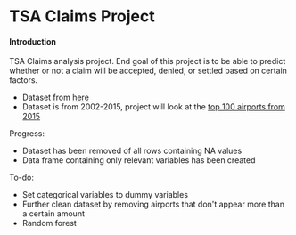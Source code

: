 # TSA Claims Project

#### Introduction
TSA Claims analysis project. End goal of this project is to be able to predict whether or not a claim will be accepted, denied, or settled based on certain factors.

- Dataset from [here](https://www.kaggle.com/sreejay222/tsa-claim/data)
- Dataset is from 2002-2015, project will look at the [top 100 airports from 2015](http://www.worldairportawards.com/Awards/world_airport_rating_2015.html)

Progress:

- Dataset has been removed of all rows containing NA values
- Data frame containing only relevant variables has been created

To-do:

- Set categorical variables to dummy variables
- Further clean dataset by removing airports that don't appear more than a certain amount
- Random forest


